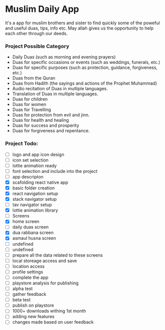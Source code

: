 # Muslim Daily App

It's a app for muslim brothers and sister to find quickly some of the 
poweful and useful duas, tips, info etc. May allah gives us the opportunity to help each other through our deeds.


### Project Possible Category

- Daily Duas (such as morning and evening prayers)
- Duas for specific occasions or events (such as weddings, funerals, etc.)
- Duas for specific purposes (such as protection, guidance, forgiveness, etc.)
- Duas from the Quran
- Duas from Hadith (the sayings and actions of the Prophet Muhammad)
- Audio recitation of Duas in multiple languages.
- Translation of Duas in multiple languages.
- Duas for children
- Duas for women
- Duas for Travelling
- Duas for protection from evil and jinn.
- Duas for health and healing
- Duas for success and prosperity
- Duas for forgiveness and repentance.

### Project Todo:

- [ ]  logo and app icon design
- [ ]  icon set selection
- [ ]  lottie animation ready
- [ ]  font selection and include into the project
- [ ]  app descripton
- [x]  scafolding react native app
- [x]  basic folder creation
- [x]  react navigation setup
- [x]  stack navigator setup
- [ ]  tav navigator setup
- [x]  lottie animation library
- [ ]  Screens
  - [x]  home screen
  - [ ]  daily duas screen
  - [x]  dua rabbana screen
  - [x]  asmaul husna screen
  - [ ]  undefined 
  - [ ]  undefined
- [ ]  prepare all the data related to these screens
- [ ]  local storeage access and save
- [ ]  location access
- [ ]  profile settings
- [ ]  complete the app
- [ ]  playstore analysis for publishing
- [ ]  alpha test
- [ ]  gather feedback
- [ ]  beta test
- [ ]  publish on playstore
- [ ]  1000+ downloads withing 1st month
- [ ]  adding new features
- [ ]  changes made based on user feedback